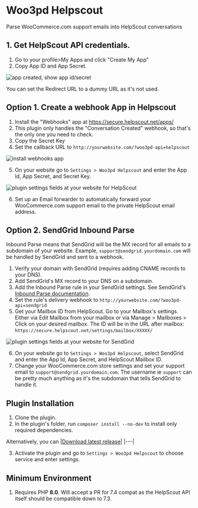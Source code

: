 # Woo3pd Helpscout

Parse WooCommerce.com support emails into HelpScout conversations

## 1. Get HelpScout API credentials.

1. Go to your profile>My Apps and click "Create My App"
2. Copy App ID and App Secret.

![app created, show app id/secret](https://user-images.githubusercontent.com/507025/82217520-c3e24d00-98d7-11ea-95ee-f7a5fb5fb852.png)

You can set the Redirect URL to a dummy URL as it's not used.

## Option 1. Create a webhook App in Helpscout

1. Install the "Webhooks" app at https://secure.helpscout.net/apps/
2. This plugin only handles the "Conversation Created" webhook, so that's the only one you need to check.
3. Copy the Secret Key 
4. Set the callback URL to `http://yourwebsite.com/?woo3pd-api=helpscout`

![install webhooks app](https://user-images.githubusercontent.com/507025/82216488-423def80-98d6-11ea-83ce-5adcfe53b5c5.png)

5. On your website go to `Settings > Woo3pd Helpscout` and enter the App Id, App Secret, and Secret Key.

![plugin settings fields at your website for HelpScout](https://user-images.githubusercontent.com/507025/83977349-2f0eb600-a8bd-11ea-90af-4014209d2794.png)

6. Set up an Email forwarder to automatically forward your WooCommerce.com support email to the private HelpScout email address.

## Option 2. SendGrid Inbound Parse

Inbound Parse means that SendGrid will be the MX record for all emails to a subdomain of your website. Example, `support@sendgrid.yourdomain.com` will be handled by SendGrid and sent to a webhook.

1. Verify your domain with SendGrid (requires adding CNAME records to your DNS). 
2. Add SendGrid's MX record to your DNS on a subdomain. 
3. Add the Inbound Parse rule in your SendGrid settings. See SendGrid's [Inbound Parse documentation](https://sendgrid.com/docs/for-developers/parsing-email/setting-up-the-inbound-parse-webhook/).
4. Set the rule's delivery webhook to `http://yourwebsite.com/?woo3pd-api=sendgrid`
5. Get your Mailbox ID from HelpScout. Go to your Mailbox's settings. Either via Edit Mailbox from your mailbox or via Manage > Mailboxes > Click on your desired mailbox. The ID will be in the URL after mailbox: `https://secure.helpscout.net/settings/mailbox/XXXXX/`

![plugin settings fields at your website for SendGrid](https://user-images.githubusercontent.com/507025/83977529-56b24e00-a8be-11ea-982b-f1d493b5d92b.png)

6. On your website go to `Settings > Woo3pd Helpscout`, select SendGrid and enter the App Id, App Secret, and HelpScout Mailbox ID.
7. Change your WooCommerce.com store settings and set your support email to `support@sendgrid.yourdomain.com`. The username ie `support` can be pretty much anything as it's the subdomain that tells SendGrid to handle it.

## Plugin Installation

1. Clone the plugin.
2. In the plugin's folder, run `composer install --no-dev` to install only required dependencies.

Alternatively, you can |[Download latest release](https://github.com/kathyisawesome/woocommerce-mix-and-match-products/releases/latest)|
|---|

3. Activate the plugin and go to `Settings > Woo3pd Helpscout` to choose service and enter settings.

## Minimum Environment

1. Requires PHP **8.0**. Will accept a PR for 7.4 compat as the HelpScout API itself should be compatible down to 7.3.